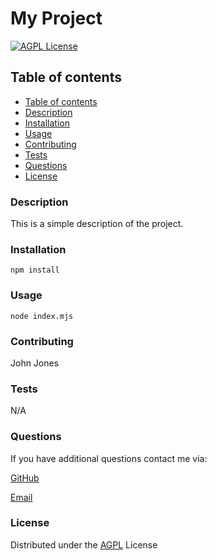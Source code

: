 # My Project

  [![AGPL License](https://img.shields.io/badge/license-AGPL-blue.svg)](http://www.gnu.org/licenses/agpl-3.0)

## Table of contents
- [Table of contents](#table-of-contents)
- [Description](#description)
- [Installation](#installation)
- [Usage](#usage)
- [Contributing](#contributing)
- [Tests](#tests)
- [Questions](#questions)
- [License](#license)

### Description
This is a simple description of the project.
### Installation
```
npm install
```
### Usage
```
node index.mjs
```
### Contributing
John Jones
### Tests
N/A
### Questions
If you have additional questions contact me via:

[GitHub](https://github.com/WarrenTyler)

[Email](mailto:warrentyler1024@gmail.com)
### License
Distributed under the [AGPL](http://www.gnu.org/licenses/agpl-3.0) License
